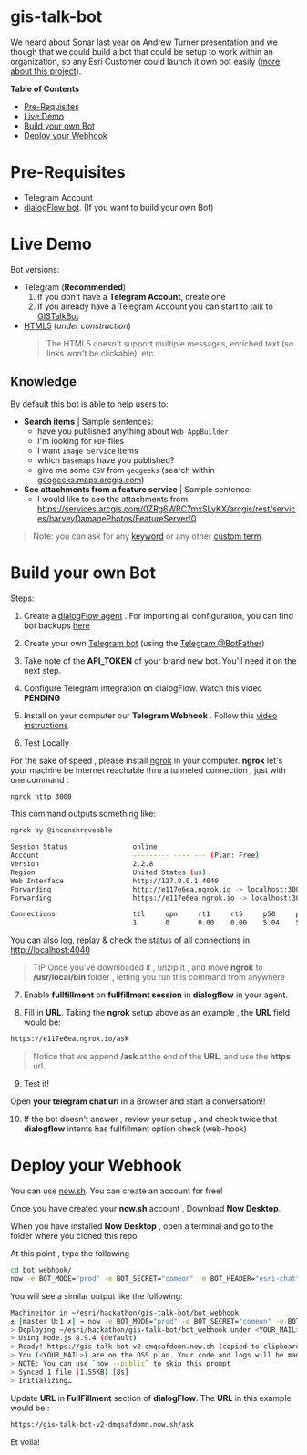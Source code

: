 # gis-talk-bot

We heard about [Sonar](https://github.com/Esri/sonar) last year on Andrew Turner presentation and we though that we could build a bot that could be setup to work within an organization, so any Esri Customer could launch it own bot easily ([more about this project](https://devpost.com/software/gis-talk-bot)).

<!-- START doctoc generated TOC please keep comment here to allow auto update -->
<!-- DON'T EDIT THIS SECTION, INSTEAD RE-RUN doctoc TO UPDATE -->
**Table of Contents**

- [Pre-Requisites](#pre-requisites)
- [Live Demo](#live-demo)
- [Build your own Bot](#build-your-own-bot)
- [Deploy your Webhook](#deploy-your-webhook)

<!-- END doctoc generated TOC please keep comment here to allow auto update -->

# Pre-Requisites

- Telegram Account
- [dialogFlow bot](https://console.dialogflow.com/api-client/). (If you want to build your own Bot)


# Live Demo

Bot versions:

* Telegram (**Recommended**)
    1. If you don't have a **Telegram Account**, create one
    2. If you already have a Telegram Account you can start to talk to [GISTalkBot](https://web.telegram.org/#/im?p=@GISTalkBot)
* [HTML5](https://bot.dialogflow.com/566c61ef-9ebc-44d4-b947-3f7e3a77e254) (*under construction*)
    > The HTML5 doesn't support multiple messages, enriched text (so links won't be clickable), etc.

## Knowledge

By default this bot is able to help users to:

* **Search items** | Sample sentences:
    * have you published anything about `Web AppBuilder`
    * I'm looking for `PDF` files
    * I want `Image Service` items
    * which `basemaps` have you published?
    * give me some `CSV` from `geogeeks` (search within [geogeeks.maps.arcgis.com](https://geogeeks.maps.arcgis.com/home/index.html))
* **See attachments from a feature service** | Sample sentence:
    * I would like to see the attachments from https://services.arcgis.com/0ZRg6WRC7mxSLyKX/arcgis/rest/services/harveyDamagePhotos/FeatureServer/0

> Note: you can ask for any [keyword](../raw_data/dialogflow/keywords.json) or any other [custom term](https://github.com/esri-es/gis-talk-bot/blob/master/bot_webhook/lib/utils.js#L5).


# Build your own Bot

Steps:

1. Create a [dialogFlow agent](https://github.com/esri-es/gis-talk-bot/blob/master/docs/videos/create_dialogflow_bot.webmsd.webm) . For importing all configuration, you can find bot backups [here](https://github.com/esri-es/gis-talk-bot/tree/master/raw_data/backup_bot_conf)

2. Create your own [Telegram bot](https://github.com/esri-es/gis-talk-bot/blob/master/docs/videos/create_telegram_bot.webmsd.webm) (using the [Telegram @BotFather](https://web.telegram.org/#/im?p=@BotFather))

3. Take note of the **API_TOKEN** of your brand new bot. You'll need it on the next step.

4. Configure Telegram integration on dialogFlow. Watch this video **PENDING**

5. Install on your computer our **Telegram Webhook** . Follow this [video instructions](https://asciinema.org/a/ebc6H7tCId7vZMH3ZOhisJRVn)

6. Test Locally

For the sake of speed , please install [ngrok](https://ngrok.com/download) in your computer. **ngrok** let's your machine be Internet reachable thru a tunneled connection , just with one command :

```bash
ngrok http 3000
```

This command outputs something like:

```bash
ngrok by @inconshreveable                                                                                                                                            (Ctrl+C to quit)

Session Status                online
Account                       --------- ---- --- (Plan: Free)
Version                       2.2.8
Region                        United States (us)
Web Interface                 http://127.0.0.1:4040
Forwarding                    http://e117e6ea.ngrok.io -> localhost:3000
Forwarding                    https://e117e6ea.ngrok.io -> localhost:3000

Connections                   ttl     opn     rt1     rt5     p50     p90
                              1       0       0.00    0.00    5.04    5.04
```

You can also log, replay & check the status of all connections in [http://localhost:4040](http://localhost:4040)

> TIP
Once you've downloaded it , unzip it , and move **ngrok** to **/usr/local/bin** folder , letting you run this command from anywhere

7. Enable **fullfillment** on **fullfillment session** in **dialogflow** in your agent.

8. Fill in **URL**. Taking the **ngrok** setup above as an example , the **URL** field would be:

```bash
https://e117e6ea.ngrok.io/ask
```

> Notice that we append **/ask** at the end of the **URL**, and use the **https** url.

9. Test it!

Open **your telegram chat url** in a Browser and start a conversation!!

10. If the bot doesn't answer , review your setup , and check twice that **dialogflow** intents has fullfillment option check (web-hook)


# Deploy your Webhook

You can use [now.sh](https://zeit.co/now). You can create an account for free!

Once you have created your **now.sh** account , Download **Now Desktop**.

When you have installed **Now Desktop** , open a terminal and go to the folder where you cloned this repo.

At this point , type the following

```bash
cd bot_webhook/
now -e BOT_MODE="prod" -e BOT_SECRET="comeon" -e BOT_HEADER="esri-chat"
```

You will see a similar output like the following:

```bash
Machineitor in ~/esri/hackathon/gis-talk-bot/bot_webhook
± |master U:1 ✗| → now -e BOT_MODE="prod" -e BOT_SECRET="comeon" -e BOT_HEADER="esri-chat"
> Deploying ~/esri/hackathon/gis-talk-bot/bot_webhook under <YOUR_MAIL>
> Using Node.js 8.9.4 (default)
> Ready! https://gis-talk-bot-v2-dmqsafdomn.now.sh (copied to clipboard) [4s]
> You (<YOUR_MAIL>) are on the OSS plan. Your code and logs will be made public.
> NOTE: You can use `now --public` to skip this prompt
> Synced 1 file (1.55KB) [8s]
> Initializing…
```

Update **URL** in **FullFillment** section of **dialogFlow**. The **URL** in this example would be :

```bash
https://gis-talk-bot-v2-dmqsafdomn.now.sh/ask
```

Et voila!
